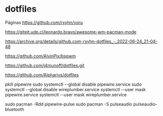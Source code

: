 # dotfiles
Páginas
https://github.com/rxyhn/yoru

https://giteit.udp.cl/leonardo.bravo/awesome-wm-pacman-mode

https://archive.org/details/github.com-rxyhn-dotfiles_-_2022-06-24_21-04-48

https://github.com/AlvinPix/bspwm

https://github.com/j4munoff/dotfiles.git

https://github.com/Alpharivs/dotfiles

pkill pipewire
sudo systemctl --global disable pipewire.service
sudo systemctl --global disable wireplumber.service
systemctl --user mask pipewire.service
systemctl --user mask wireplumber.service

sudo pacman -Rdd pipewire-pulse 
sudo pacman -S pulseaudio pulseaudio-bluetooth
